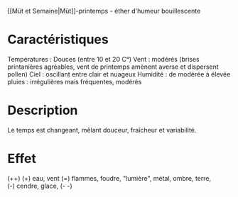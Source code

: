 [[Müt et Semaine|Müt]]-printemps - éther d'humeur bouillescente
# Caractéristiques

Températures : Douces (entre 10 et 20 C°)
Vent : modérés (brises printanières agréables, vent de printemps amènent averse et dispersent pollen)
Ciel : oscillant entre clair et nuageux 
Humidité : de modérée à élevée
pluies : irrégulières mais fréquentes, modérés 

# Description

Le temps est changeant, mêlant douceur, fraîcheur et variabilité. 

# Effet 

(++) 
 (+) eau, vent
 (=) flammes, foudre, "lumière", métal, ombre, terre,  
 (-)  cendre, glace,
(- -)


